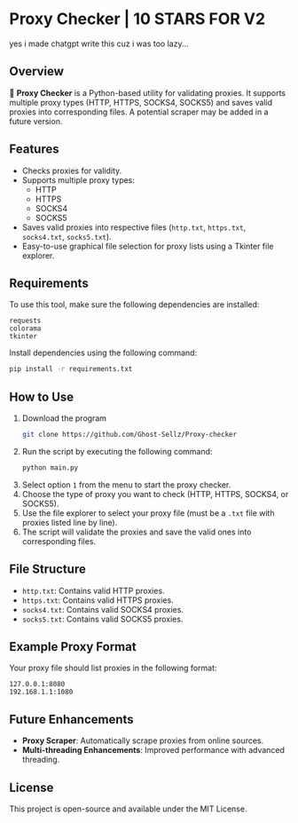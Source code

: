 # Proxy Checker | 10 STARS FOR V2
yes i made chatgpt write this cuz i was too lazy...
## Overview
🔱 **Proxy Checker** is a Python-based utility for validating proxies. It supports multiple proxy types (HTTP, HTTPS, SOCKS4, SOCKS5) and saves valid proxies into corresponding files. A potential scraper may be added in a future version.

## Features
- Checks proxies for validity.
- Supports multiple proxy types:
  - HTTP
  - HTTPS
  - SOCKS4
  - SOCKS5
- Saves valid proxies into respective files (`http.txt`, `https.txt`, `socks4.txt`, `socks5.txt`).
- Easy-to-use graphical file selection for proxy lists using a Tkinter file explorer.

## Requirements
To use this tool, make sure the following dependencies are installed:

```
requests
colorama
tkinter
```

Install dependencies using the following command:

```bash
pip install -r requirements.txt
```

## How to Use
1. Download the program
   ```bash
   git clone https://github.com/Ghost-Sellz/Proxy-checker
   ```
2. Run the script by executing the following command:
   ```bash
   python main.py
   ```
3. Select option `1` from the menu to start the proxy checker.
4. Choose the type of proxy you want to check (HTTP, HTTPS, SOCKS4, or SOCKS5).
5. Use the file explorer to select your proxy file (must be a `.txt` file with proxies listed line by line).
6. The script will validate the proxies and save the valid ones into corresponding files.

## File Structure
- `http.txt`: Contains valid HTTP proxies.
- `https.txt`: Contains valid HTTPS proxies.
- `socks4.txt`: Contains valid SOCKS4 proxies.
- `socks5.txt`: Contains valid SOCKS5 proxies.

## Example Proxy Format
Your proxy file should list proxies in the following format:

```
127.0.0.1:8080
192.168.1.1:1080
```

## Future Enhancements
- **Proxy Scraper**: Automatically scrape proxies from online sources.
- **Multi-threading Enhancements**: Improved performance with advanced threading.

## License
This project is open-source and available under the MIT License.
